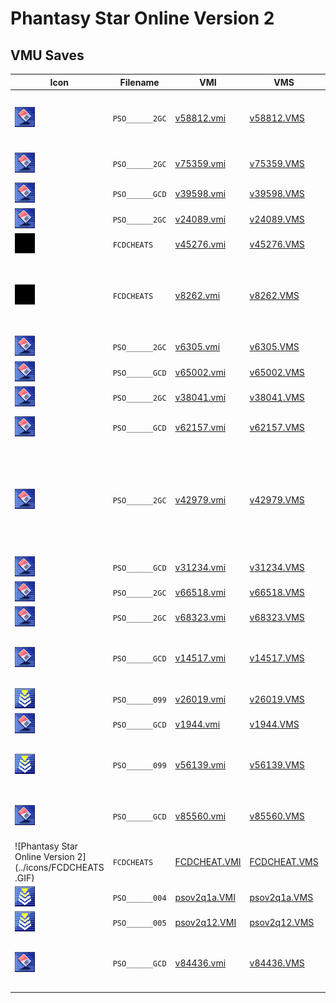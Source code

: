 # Phantasy Star Online Version 2

## VMU Saves

| Icon | Filename | VMI | VMS | Description |
|------|----------|-----|-----|-------------|
| ![Phantasy Star Online Version 2](../icons/PSO______2GC.GIF) | `PSO______2GC` | [v58812.vmi](v58812.vmi) | [v58812.VMS](v58812.VMS) | MR. LOVE a force level 91 good fighter in battle mode the bother of WOMEN RULE a real nice girl kiss's OOOOOOOOOOOOO  |
| ![Phantasy Star Online Version 2](../icons/PSO______2GC.GIF) | `PSO______2GC` | [v75359.vmi](v75359.vmi) | [v75359.VMS](v75359.VMS) | ELLY level 65 good girl just a little ungly loveable kissable hugablenot cute  |
| ![Phantasy Star Online Version 2](../icons/PSO______GCD.GIF) | `PSO______GCD` | [v39598.vmi](v39598.vmi) | [v39598.VMS](v39598.VMS) | Most popular saves of people on PSO   |
| ![Phantasy Star Online Version 2](../icons/PSO______2GC.GIF) | `PSO______2GC` | [v24089.vmi](v24089.vmi) | [v24089.VMS](v24089.VMS) | This save is level 25,mag level is 4X.           I very like it.  |
| ![Phantasy Star Online Version 2](../icons/FCDCHEATS.GIF) | `FCDCHEATS` | [v45276.vmi](v45276.vmi) | [v45276.VMS](v45276.VMS) | An xploder save with codes for PSO Version 2  |
| ![Phantasy Star Online Version 2](../icons/FCDCHEATS.GIF) | `FCDCHEATS` | [v8262.vmi](v8262.vmi) | [v8262.VMS](v8262.VMS) | Really Cool! lol j/k Lvl 200 999999 mesta in bank and on you.Every Weapon S-rank,Rare,Mags,Armor,Sheilds etc. All Areas open offline but you dont have caves. you like this save mail me.   |
| ![Phantasy Star Online Version 2](../icons/PSO______2GC.GIF) | `PSO______2GC` | [v6305.vmi](v6305.vmi) | [v6305.VMS](v6305.VMS) | level 6  |
| ![Phantasy Star Online Version 2](../icons/PSO______GCD.GIF) | `PSO______GCD` | [v65002.vmi](v65002.vmi) | [v65002.VMS](v65002.VMS) | A brand new game with a newearl  |
| ![Phantasy Star Online Version 2](../icons/PSO______2GC.GIF) | `PSO______2GC` | [v38041.vmi](v38041.vmi) | [v38041.VMS](v38041.VMS) | around level 50, and plenty of weps messeta  |
| ![Phantasy Star Online Version 2](../icons/PSO______GCD.GIF) | `PSO______GCD` | [v62157.vmi](v62157.vmi) | [v62157.VMS](v62157.VMS) | salvadas de phantasy conexp.22 y con mucha meseta  |
| ![Phantasy Star Online Version 2](../icons/PSO______2GC.GIF) | `PSO______2GC` | [v42979.vmi](v42979.vmi) | [v42979.VMS](v42979.VMS) | Name:XeroClass:HUmarLv:144 (lv not hacked)Title:XERO KILLSThis is the best download now,I have EVERY hunter weapon exept the banned one's (I could make the banned weapons like dbl cannon if i get more request).WARNING:DO NOT USE THIS ONLINE Im  |
| ![Phantasy Star Online Version 2](../icons/PSO______GCD.GIF) | `PSO______GCD` | [v31234.vmi](v31234.vmi) | [v31234.VMS](v31234.VMS) | These are sum guildcards i have :)  |
| ![Phantasy Star Online Version 2](../icons/PSO______2GC.GIF) | `PSO______2GC` | [v66518.vmi](v66518.vmi) | [v66518.VMS](v66518.VMS) | nada feito lv 100 todos os itens  |
| ![Phantasy Star Online Version 2](../icons/PSO______2GC.GIF) | `PSO______2GC` | [v68323.vmi](v68323.vmi) | [v68323.VMS](v68323.VMS) | Jogo bem evoluido!1  |
| ![Phantasy Star Online Version 2](../icons/PSO______GCD.GIF) | `PSO______GCD` | [v14517.vmi](v14517.vmi) | [v14517.VMS](v14517.VMS) | lv100 chara nonhacked lvled myself. almost all weaps nonhacked. max hp all stats maxed not hacked. but this chara is a girl lol.  |
| ![Phantasy Star Online Version 2](../icons/PSO______099.GIF) | `PSO______099` | [v26019.vmi](v26019.vmi) | [v26019.VMS](v26019.VMS) | Play at level 99 with your character.  |
| ![Phantasy Star Online Version 2](../icons/PSO______GCD.GIF) | `PSO______GCD` | [v1944.vmi](v1944.vmi) | [v1944.VMS](v1944.VMS) | Vincent hired mercanary for pioneer2  |
| ![Phantasy Star Online Version 2](../icons/PSO______099.GIF) | `PSO______099` | [v56139.vmi](v56139.vmi) | [v56139.VMS](v56139.VMS) | Character at level 99, full of weapons and mags however, do not go online with this file or else you will get band for using it.  |
| ![Phantasy Star Online Version 2](../icons/PSO______GCD.GIF) | `PSO______GCD` | [v85560.vmi](v85560.vmi) | [v85560.VMS](v85560.VMS) | [Japanese] This save file is full of weapons, but do not go online with the file or you will get band for using it.  |
| ![Phantasy Star Online Version 2](../icons/FCDCHEATS   .GIF) | `FCDCHEATS   ` | [FCDCHEAT.VMI](FCDCHEAT.VMI) | [FCDCHEAT.VMS](FCDCHEAT.VMS) | GameShark Code Save of PSO v2 |
| ![Phantasy Star Online Version 2](../icons/PSO______004.GIF) | `PSO______004` | [psov2q1a.VMI](psov2q1a.VMI) | [psov2q1a.VMS](psov2q1a.VMS) | Good save for PSO v2! |
| ![Phantasy Star Online Version 2](../icons/PSO______005.GIF) | `PSO______005` | [psov2q12.VMI](psov2q12.VMI) | [psov2q12.VMS](psov2q12.VMS) | Good save for PSO v2! |
| ![Phantasy Star Online Version 2](../icons/PSO______GCD.GIF) | `PSO______GCD` | [v84436.vmi](v84436.vmi) | [v84436.VMS](v84436.VMS) | This is a Phantasy Star Online save. The game is beaten on normal and half way in hard with exeptional weapons and tons of cash!  |
